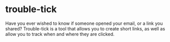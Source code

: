 # trouble-tick

Have you ever wished to know if someone opened your email, or a link you shared? Trouble-tick is a tool that allows you to create short links, as well as allow you to track when and where they are clicked.

#
